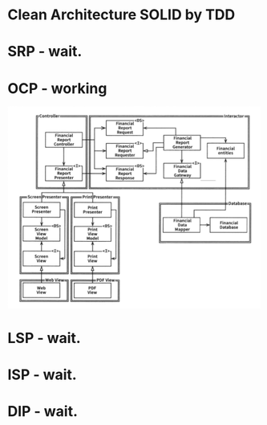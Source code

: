 # Clean Architecture SOLID by TDD

SRP - wait.
=================

OCP - working
=================
![Finacial](https://raw.githubusercontent.com/kwcho7/tdd_solid/master/ocp/images/financial.png)


LSP - wait.
==========
ISP - wait.
==========
DIP - wait.
===========
